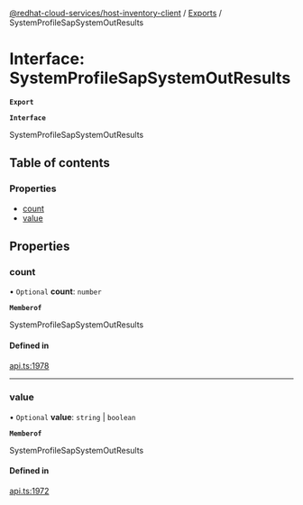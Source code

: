 [@redhat-cloud-services/host-inventory-client](../README.md) / [Exports](../modules.md) / SystemProfileSapSystemOutResults

# Interface: SystemProfileSapSystemOutResults

**`Export`**

**`Interface`**

SystemProfileSapSystemOutResults

## Table of contents

### Properties

- [count](SystemProfileSapSystemOutResults.md#count)
- [value](SystemProfileSapSystemOutResults.md#value)

## Properties

### count

• `Optional` **count**: `number`

**`Memberof`**

SystemProfileSapSystemOutResults

#### Defined in

[api.ts:1978](https://github.com/RedHatInsights/javascript-clients/blob/master/packages/host-inventory/api.ts#L1978)

___

### value

• `Optional` **value**: `string` \| `boolean`

**`Memberof`**

SystemProfileSapSystemOutResults

#### Defined in

[api.ts:1972](https://github.com/RedHatInsights/javascript-clients/blob/master/packages/host-inventory/api.ts#L1972)

